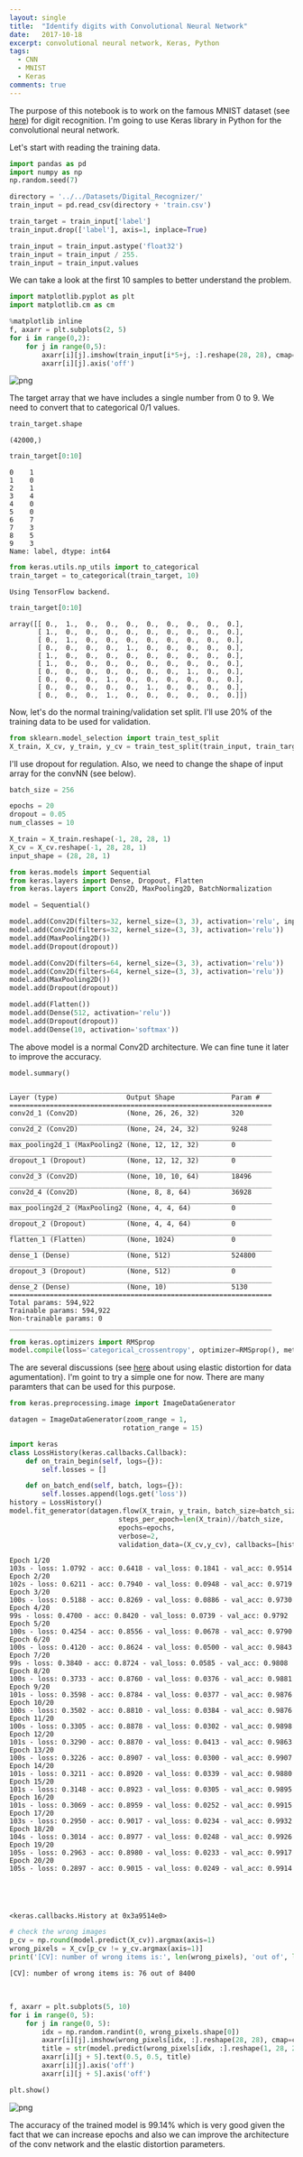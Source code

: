 ```yaml
---
layout: single
title:  "Identify digits with Convolutional Neural Network"
date:   2017-10-18 
excerpt: convolutional neural network, Keras, Python
tags: 
  - CNN
  - MNIST
  - Keras
comments: true  
---
```

The purpose of this notebook is to work on the famous MNIST dataset (see [here](https://en.wikipedia.org/wiki/MNIST_database#Dataset)) for digit recognition. I'm going to use Keras library in Python for the convolutional neural network. 

Let's start with reading the training data.


```python
import pandas as pd
import numpy as np
np.random.seed(7)
```


```python
directory = '../../Datasets/Digital_Recognizer/'
train_input = pd.read_csv(directory + 'train.csv')
```


```python
train_target = train_input['label']
train_input.drop(['label'], axis=1, inplace=True)
```


```python
train_input = train_input.astype('float32')
train_input = train_input / 255.
train_input = train_input.values
```

We can take a look at the first 10 samples to better understand the problem.


```python
import matplotlib.pyplot as plt
import matplotlib.cm as cm

%matplotlib inline
f, axarr = plt.subplots(2, 5)
for i in range(0,2):
    for j in range(0,5):
        axarr[i][j].imshow(train_input[i*5+j, :].reshape(28, 28), cmap=cm.Greys_r)
        axarr[i][j].axis('off')
```


![png](../figures/MNIST/output_6_0.png)


The target array that we have includes a single number from 0 to 9. We need to convert that to categorical 0/1 values.


```python
train_target.shape
```


    (42000,)
```python
train_target[0:10]
```


    0    1
    1    0
    2    1
    3    4
    4    0
    5    0
    6    7
    7    3
    8    5
    9    3
    Name: label, dtype: int64


```python
from keras.utils.np_utils import to_categorical
train_target = to_categorical(train_target, 10)
```

    Using TensorFlow backend.
  


```python
train_target[0:10]
```




    array([[ 0.,  1.,  0.,  0.,  0.,  0.,  0.,  0.,  0.,  0.],
           [ 1.,  0.,  0.,  0.,  0.,  0.,  0.,  0.,  0.,  0.],
           [ 0.,  1.,  0.,  0.,  0.,  0.,  0.,  0.,  0.,  0.],
           [ 0.,  0.,  0.,  0.,  1.,  0.,  0.,  0.,  0.,  0.],
           [ 1.,  0.,  0.,  0.,  0.,  0.,  0.,  0.,  0.,  0.],
           [ 1.,  0.,  0.,  0.,  0.,  0.,  0.,  0.,  0.,  0.],
           [ 0.,  0.,  0.,  0.,  0.,  0.,  0.,  1.,  0.,  0.],
           [ 0.,  0.,  0.,  1.,  0.,  0.,  0.,  0.,  0.,  0.],
           [ 0.,  0.,  0.,  0.,  0.,  1.,  0.,  0.,  0.,  0.],
           [ 0.,  0.,  0.,  1.,  0.,  0.,  0.,  0.,  0.,  0.]])



Now, let's do the normal training/validation set split. I'll use 20% of the training data to be used for validation.


```python
from sklearn.model_selection import train_test_split
X_train, X_cv, y_train, y_cv = train_test_split(train_input, train_target, test_size=0.20, random_state=0)
```

I'll use dropout for regulation. Also, we need to change the shape of input array for the convNN (see below).


```python
batch_size = 256

epochs = 20
dropout = 0.05
num_classes = 10

X_train = X_train.reshape(-1, 28, 28, 1)
X_cv = X_cv.reshape(-1, 28, 28, 1)
input_shape = (28, 28, 1)
```


```python
from keras.models import Sequential
from keras.layers import Dense, Dropout, Flatten
from keras.layers import Conv2D, MaxPooling2D, BatchNormalization

model = Sequential()

model.add(Conv2D(filters=32, kernel_size=(3, 3), activation='relu', input_shape=input_shape))
model.add(Conv2D(filters=32, kernel_size=(3, 3), activation='relu'))
model.add(MaxPooling2D())
model.add(Dropout(dropout))

model.add(Conv2D(filters=64, kernel_size=(3, 3), activation='relu'))
model.add(Conv2D(filters=64, kernel_size=(3, 3), activation='relu'))
model.add(MaxPooling2D())
model.add(Dropout(dropout))

model.add(Flatten())
model.add(Dense(512, activation='relu'))
model.add(Dropout(dropout))
model.add(Dense(10, activation='softmax'))
```

The above model is a normal Conv2D architecture. We can fine tune it later to improve the accuracy. 


```python
model.summary()
```

    _________________________________________________________________
    Layer (type)                 Output Shape              Param #   
    =================================================================
    conv2d_1 (Conv2D)            (None, 26, 26, 32)        320       
    _________________________________________________________________
    conv2d_2 (Conv2D)            (None, 24, 24, 32)        9248      
    _________________________________________________________________
    max_pooling2d_1 (MaxPooling2 (None, 12, 12, 32)        0         
    _________________________________________________________________
    dropout_1 (Dropout)          (None, 12, 12, 32)        0         
    _________________________________________________________________
    conv2d_3 (Conv2D)            (None, 10, 10, 64)        18496     
    _________________________________________________________________
    conv2d_4 (Conv2D)            (None, 8, 8, 64)          36928     
    _________________________________________________________________
    max_pooling2d_2 (MaxPooling2 (None, 4, 4, 64)          0         
    _________________________________________________________________
    dropout_2 (Dropout)          (None, 4, 4, 64)          0         
    _________________________________________________________________
    flatten_1 (Flatten)          (None, 1024)              0         
    _________________________________________________________________
    dense_1 (Dense)              (None, 512)               524800    
    _________________________________________________________________
    dropout_3 (Dropout)          (None, 512)               0         
    _________________________________________________________________
    dense_2 (Dense)              (None, 10)                5130      
    =================================================================
    Total params: 594,922
    Trainable params: 594,922
    Non-trainable params: 0
    _________________________________________________________________



```python
from keras.optimizers import RMSprop
model.compile(loss='categorical_crossentropy', optimizer=RMSprop(), metrics=['accuracy'])
```

The are several discussions (see [here](http://yann.lecun.com/exdb/mnist/index.html) about using elastic distortion for data agumentation). I'm goint to try a simple one for now. There are many paramters that can be used for this purpose.


```python
from keras.preprocessing.image import ImageDataGenerator

datagen = ImageDataGenerator(zoom_range = 1,
                            rotation_range = 15)
```


```python
import keras
class LossHistory(keras.callbacks.Callback):
    def on_train_begin(self, logs={}):
        self.losses = []

    def on_batch_end(self, batch, logs={}):
        self.losses.append(logs.get('loss'))
history = LossHistory()       
model.fit_generator(datagen.flow(X_train, y_train, batch_size=batch_size),
                           steps_per_epoch=len(X_train)//batch_size,
                           epochs=epochs,
                           verbose=2,
                           validation_data=(X_cv,y_cv), callbacks=[history])
```

    Epoch 1/20
    103s - loss: 1.0792 - acc: 0.6418 - val_loss: 0.1841 - val_acc: 0.9514
    Epoch 2/20
    102s - loss: 0.6211 - acc: 0.7940 - val_loss: 0.0948 - val_acc: 0.9719
    Epoch 3/20
    100s - loss: 0.5188 - acc: 0.8269 - val_loss: 0.0886 - val_acc: 0.9730
    Epoch 4/20
    99s - loss: 0.4700 - acc: 0.8420 - val_loss: 0.0739 - val_acc: 0.9792
    Epoch 5/20
    100s - loss: 0.4254 - acc: 0.8556 - val_loss: 0.0678 - val_acc: 0.9790
    Epoch 6/20
    100s - loss: 0.4120 - acc: 0.8624 - val_loss: 0.0500 - val_acc: 0.9843
    Epoch 7/20
    99s - loss: 0.3840 - acc: 0.8724 - val_loss: 0.0585 - val_acc: 0.9808
    Epoch 8/20
    100s - loss: 0.3733 - acc: 0.8760 - val_loss: 0.0376 - val_acc: 0.9881
    Epoch 9/20
    101s - loss: 0.3598 - acc: 0.8784 - val_loss: 0.0377 - val_acc: 0.9876
    Epoch 10/20
    100s - loss: 0.3502 - acc: 0.8810 - val_loss: 0.0384 - val_acc: 0.9876
    Epoch 11/20
    100s - loss: 0.3305 - acc: 0.8878 - val_loss: 0.0302 - val_acc: 0.9898
    Epoch 12/20
    101s - loss: 0.3290 - acc: 0.8870 - val_loss: 0.0413 - val_acc: 0.9863
    Epoch 13/20
    100s - loss: 0.3226 - acc: 0.8907 - val_loss: 0.0300 - val_acc: 0.9907
    Epoch 14/20
    101s - loss: 0.3211 - acc: 0.8920 - val_loss: 0.0339 - val_acc: 0.9880
    Epoch 15/20
    101s - loss: 0.3148 - acc: 0.8923 - val_loss: 0.0305 - val_acc: 0.9895
    Epoch 16/20
    101s - loss: 0.3069 - acc: 0.8959 - val_loss: 0.0252 - val_acc: 0.9915
    Epoch 17/20
    103s - loss: 0.2950 - acc: 0.9017 - val_loss: 0.0234 - val_acc: 0.9932
    Epoch 18/20
    104s - loss: 0.3014 - acc: 0.8977 - val_loss: 0.0248 - val_acc: 0.9926
    Epoch 19/20
    105s - loss: 0.2963 - acc: 0.8980 - val_loss: 0.0233 - val_acc: 0.9917
    Epoch 20/20
    105s - loss: 0.2897 - acc: 0.9015 - val_loss: 0.0249 - val_acc: 0.9914





    <keras.callbacks.History at 0x3a9514e0>




```python
# check the wrong images
p_cv = np.round(model.predict(X_cv)).argmax(axis=1)
wrong_pixels = X_cv[p_cv != y_cv.argmax(axis=1)]
print('[CV]: number of wrong items is:', len(wrong_pixels), 'out of', len(X_cv))
```

    [CV]: number of wrong items is: 76 out of 8400
​    


```python
f, axarr = plt.subplots(5, 10)
for i in range(0, 5):
    for j in range(0, 5):
        idx = np.random.randint(0, wrong_pixels.shape[0])
        axarr[i][j].imshow(wrong_pixels[idx, :].reshape(28, 28), cmap=cm.Greys_r)
        title = str(model.predict(wrong_pixels[idx, :].reshape(1, 28, 28, 1)).argmax())
        axarr[i][j + 5].text(0.5, 0.5, title)
        axarr[i][j].axis('off')
        axarr[i][j + 5].axis('off')

plt.show()
```


![png](../figures/MNIST/output_24_0.png)


The accuracy of the trained model is 99.14% which is very good given the fact that we can increase epochs and also we can improve the architecture of the conv network and the elastic distortion parameters.  
